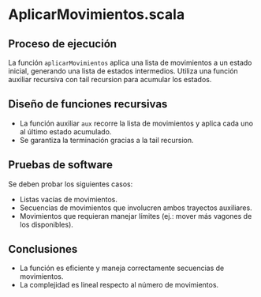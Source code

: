 # AplicarMovimientos.scala

## Proceso de ejecución

La función `aplicarMovimientos` aplica una lista de movimientos a un estado inicial, generando una lista de estados intermedios. Utiliza una función auxiliar recursiva con tail recursion para acumular los estados.

## Diseño de funciones recursivas

- La función auxiliar `aux` recorre la lista de movimientos y aplica cada uno al último estado acumulado.
- Se garantiza la terminación gracias a la tail recursion.

## Pruebas de software

Se deben probar los siguientes casos:

- Listas vacías de movimientos.
- Secuencias de movimientos que involucren ambos trayectos auxiliares.
- Movimientos que requieran manejar límites (ej.: mover más vagones de los disponibles).

## Conclusiones

- La función es eficiente y maneja correctamente secuencias de movimientos.
- La complejidad es lineal respecto al número de movimientos.
